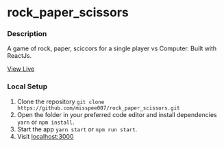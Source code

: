 # rock_paper_scissors

### Description
A game of rock, paper, sciccors for a single player vs Computer. Built with ReactJs. 

[View Live](https://misspee007.github.io/rock_paper_scissors/)

### Local Setup
1. Clone the repository `git clone https://github.com/misspee007/rock_paper_scissors.git`
3. Open the folder in your preferred code editor and install dependencies `yarn` or `npm install`.
4. Start the app `yarn start` or `npm run start`.
5. Visit [localhost:3000](http://localhost:3000)
